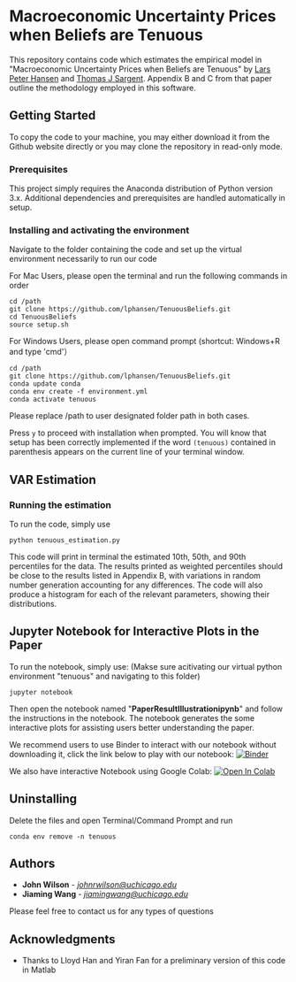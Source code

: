 # Macroeconomic Uncertainty Prices when Beliefs are Tenuous

This repository contains code which estimates the empirical model in "Macroeconomic Uncertainty Prices when Beliefs are Tenuous" by [Lars Peter Hansen][id1] and [Thomas J Sargent][id2]. Appendix B and C from that paper outline the methodology employed in this software.

[id1]: https://larspeterhansen.org/
[id2]: http://www.tomsargent.com/

## Getting Started

To copy the code to your machine, you may either download it from the Github website directly or you may clone the repository in read-only mode.

### Prerequisites

This project simply requires the Anaconda distribution of Python version 3.x. Additional dependencies and prerequisites are handled automatically in setup.

### Installing and activating the environment

Navigate to the folder containing the code and set up the virtual environment necessarily to run our code

For Mac Users, please open the terminal and run the following commands in order
```
cd /path
git clone https://github.com/lphansen/TenuousBeliefs.git
cd TenuousBeliefs
source setup.sh
```
For Windows Users, please open command prompt (shortcut: Windows+R and type 'cmd'）
```
cd /path
git clone https://github.com/lphansen/TenuousBeliefs.git
conda update conda
conda env create -f environment.yml
conda activate tenuous
```
Please replace /path to user designated folder path in both cases.

Press `y` to proceed with installation when prompted. You will know that setup has been correctly implemented if the word `(tenuous)` contained in parenthesis appears on the current line of your terminal window.

## VAR Estimation

### Running the estimation

To run the code, simply use

```
python tenuous_estimation.py
```

This code will print in terminal the estimated 10th, 50th, and 90th percentiles for the data. The results printed as weighted percentiles should be close to the results listed in Appendix B, with variations in random number generation accounting for any differences. The code will also produce a histogram for each of the relevant parameters, showing their distributions.

## Jupyter Notebook for Interactive Plots in the Paper

To run the notebook, simply use: (Makse sure acitivating our virtual python environment "tenuous" and navigating to this folder)
```
jupyter notebook
```

Then open the notebook named "__PaperResultIllustrationipynb__" and follow the instructions in the notebook. The notebook generates the some interactive plots for assisting users better understanding the paper. 

We recommend users to use Binder to interact with our notebook without downloading it, click the link below to play with our notebook:
[![Binder](https://mybinder.org/badge_logo.svg)](https://mybinder.org/v2/gh/lphansen/tenuousbeliefs/master)

We also have interactive Notebook using Google Colab:
<a href="https://colab.research.google.com/github/lphansen/TenuousBeliefs/blob/master/PaperResultIllustration.ipynb">
  <img src="https://colab.research.google.com/assets/colab-badge.svg" alt="Open In Colab"/>
</a>

## Uninstalling

Delete the files and open Terminal/Command Prompt and run
```
conda env remove -n tenuous
```

## Authors

* **John Wilson** - *johnrwilson@uchicago.edu*
* **Jiaming Wang** - *jiamingwang@uchicago.edu*

Please feel free to contact us for any types of questions

## Acknowledgments

* Thanks to Lloyd Han and Yiran Fan for a preliminary version of this code in Matlab
